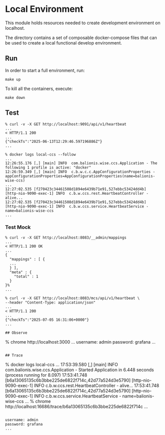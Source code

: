 # Local Environment

This module holds resources needed to create development environment
on localhost.

The directory contains a set of composable docker-compose files
that can be used to create a local functional develop environment.

## Run

In order to start a full environment, run:
```shell
make up
```

To kill all the containers, execute:
```shell
make down
```

## Test

```
% curl -v -X GET http://localhost:9091/api/v1/heartbeat
...
< HTTP/1.1 200 
...
{"checkTs":"2025-06-13T12:29:46.597196886Z"}
...

% docker logs local-ccs --follow
...
12:26:55.176 [,] [main] INFO  com.balionis.wise.ccs.Application - The following 1 profile is active: "docker"
12:26:59.349 [,] [main] INFO  c.b.w.c.c.AppConfigurationProperties - appConfigurationProperties=AppConfigurationProperties(name=balionis-wise-ccs)
...
12:27:02.535 [f270423c34461508d1894e6439b71e91,527ebbc53424dd4b] [http-nio-9090-exec-1] INFO  c.b.w.ccs.rest.HeartbeatController - alive...
12:27:02.535 [f270423c34461508d1894e6439b71e91,527ebbc53424dd4b] [http-nio-9090-exec-1] INFO  c.b.w.ccs.service.HeartbeatService - name=balionis-wise-ccs
...
```

### Test Mock

```
% curl -v -X GET http://localhost:8083/__admin/mappings
...
< HTTP/1.1 200 OK
...
{
  "mappings" : [ {
  ...
  } ],
  "meta" : {
    "total" : 1
  }
}%                             
...

% curl -v -X GET http://localhost:8083/mcs/api/v1/heartbeat \
--header "Content-Type: application/json"
...
< HTTP/1.1 200
...
{"checkTs":"2025-07-05 16:31:06+0000"}
...

## Observe 

```
% chrome http://localhost:3000
...
username: admin
password: grafana
...
```

## Trace

```
% docker logs local-ccs
...
17:53:39.580 [,] [main] INFO  com.balionis.wise.ccs.Application - Started Application in 6.448 seconds (process running for 8.097)
17:53:41.748 [b6a13065135c6b3bbe225de6822f714c,42d77a524d3e5790] [http-nio-9090-exec-1] INFO  c.b.w.ccs.rest.HeartbeatController - alive...
17:53:41.748 [b6a13065135c6b3bbe225de6822f714c,42d77a524d3e5790] [http-nio-9090-exec-1] INFO  c.b.w.ccs.service.HeartbeatService - name=balionis-wise-ccs
...
% chrome http://localhost:16686/trace/b6a13065135c6b3bbe225de6822f714c
...
```

username: admin
password: grafana
...
```
